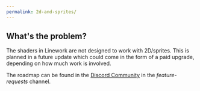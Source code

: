 ```yaml
---
permalink: 2d-and-sprites/
---
```


## What's the problem?

The shaders in Linework are not designed to work with 2D/sprites. This is planned in a future update which could come in the form of a paid upgrade, depending on how much work is involved.

The roadmap can be found in the [Discord Community](https://discord.com/invite/cFfQGzQdPn) in the *feature-requests* channel.